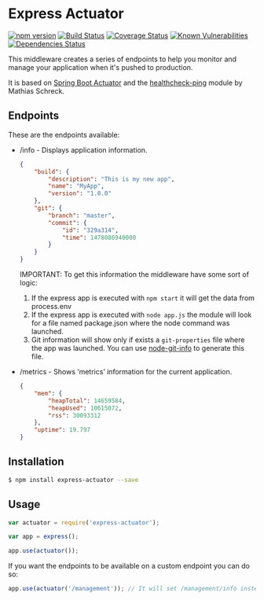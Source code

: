 # Express Actuator

[![npm version](https://img.shields.io/npm/v/express-actuator.svg?style=flat)](https://badge.fury.io/js/express-actuator)
[![Build Status](https://travis-ci.org/rcruzper/express-actuator.svg?branch=master)](https://travis-ci.org/rcruzper/express-actuator)
[![Coverage Status](https://coveralls.io/repos/github/rcruzper/express-actuator/badge.svg?branch=master)](https://coveralls.io/github/rcruzper/express-actuator?branch=master)
[![Known Vulnerabilities](https://snyk.io/test/npm/express-actuator/badge.svg)](https://snyk.io/test/npm/express-actuator)
[![Dependencies Status](https://david-dm.org/rcruzper/express-actuator.svg)](https://david-dm.org/rcruzper/express-actuator)

This middleware creates a series of endpoints to help you monitor and manage your application when it's pushed to production.

It is based on [Spring Boot Actuator](http://docs.spring.io/spring-boot/docs/current-SNAPSHOT/reference/htmlsingle/#production-ready) and the [healthcheck-ping](https://github.com/holidaycheck/healthcheck-ping) module by Mathias Schreck.

## Endpoints

These are the endpoints available:

- /info - Displays application information.
    ```json
    {
        "build": {
            "description": "This is my new app",
            "name": "MyApp",
            "version": "1.0.0"
        },
        "git": {
            "branch": "master",
            "commit": {
                "id": "329a314",
                "time": 1478086940000
            }
        }    
    }
    ```
    IMPORTANT: To get this information the middleware have some sort of logic:
    1. If the express app is executed with ```npm start``` it will get the data from process.env
    2. If the express app is executed with ```node app.js``` the module will look for a file named package.json where the node command was launched.
    3. Git information will show only if exists a ```git-properties``` file where the app was launched. You can use [node-git-info](https://www.npmjs.com/package/node-git-info) to generate this file.


- /metrics - Shows ‘metrics’ information for the current application.
    ```json
    {
        "mem": {
            "heapTotal": 14659584,
            "heapUsed": 10615072,
            "rss": 30093312
        },
        "uptime": 19.797
    }
    ```

## Installation

```bash
$ npm install express-actuator --save
```

## Usage

```js
var actuator = require('express-actuator');

var app = express();

app.use(actuator());
```

If you want the endpoints to be available on a custom endpoint you can do so:

```js
app.use(actuator('/management')); // It will set /management/info instead of /info
```
